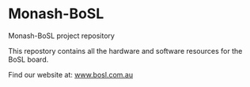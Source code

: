 # Monash-BoSL
Monash-BoSL project repository

This repostory contains all the hardware and software resources for the BoSL board.

Find our website at: www.bosl.com.au


